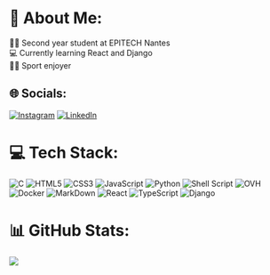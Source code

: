 # 💫 About Me:
👨‍🎓 Second year student at EPITECH Nantes\
💻 Currently learning React and Django\
🏋️‍♂️ Sport enjoyer


## 🌐 Socials:
[![Instagram](https://img.shields.io/badge/Instagram-%23E4405F.svg?style=for-the-badge&logo=Instagram&logoColor=white)](https://instagram.com/alban._.rss) 
[![LinkedIn](https://img.shields.io/badge/LinkedIn-%230db7ed.svg?style=for-the-badge&logo=linkedin&logoColor=white)](https://www.linkedin.com/in/alban-rouss%C3%A9e/)

# 💻 Tech Stack:
![C](https://img.shields.io/badge/c-%2300599C.svg?style=for-the-badge&logo=c&logoColor=white) ![HTML5](https://img.shields.io/badge/html5-%23E34F26.svg?style=for-the-badge&logo=html5&logoColor=white) ![CSS3](https://img.shields.io/badge/css3-%231572B6.svg?style=for-the-badge&logo=css3&logoColor=white) ![JavaScript](https://img.shields.io/badge/javascript-%23323330.svg?style=for-the-badge&logo=javascript&logoColor=%23F7DF1E) ![Python](https://img.shields.io/badge/python-3670A0?style=for-the-badge&logo=python&logoColor=ffdd54) ![Shell Script](https://img.shields.io/badge/shell_script-%23121011.svg?style=for-the-badge&logo=gnu-bash&logoColor=white) ![OVH](https://img.shields.io/badge/ovh-%23123F6D.svg?style=for-the-badge&logo=ovh&logoColor=#123F6D) ![Docker](https://img.shields.io/badge/docker-%230db7ed.svg?style=for-the-badge&logo=docker&logoColor=white) ![MarkDown](https://img.shields.io/badge/markdown-%23000000.svg?style=for-the-badge&logo=markdown&logoColor=white) ![React](https://img.shields.io/badge/React-657D8B?style=for-the-badge&logo=react&logoColor=FFFFFF) ![TypeScript](https://img.shields.io/badge/typescript-%23323330.svg?style=for-the-badge&logo=typescript&logoColor=%23F7DF1E) ![Django](https://img.shields.io/badge/django-%23000000.svg?style=for-the-badge&logo=django&logoColor=%23FFFFFF)

# 📊 GitHub Stats:
<!---
![](https://github-readme-stats.vercel.app/api?username=albanrss&theme=dark&hide_border=true&include_all_commits=true&count_private=true)<br/>
![](https://github-readme-streak-stats.herokuapp.com/?user=albanrss&theme=dark&hide_border=true)<br/>
![](https://github-readme-stats.vercel.app/api/top-langs/?username=albanrss&theme=dark&hide_border=true&include_all_commits=true&count_private=true&layout=compact)
--->

[![](https://visitcount.itsvg.in/api?id=Albanrss&label=Profile%20Views&icon=8&pretty=true)](https://visitcount.itsvg.in)
